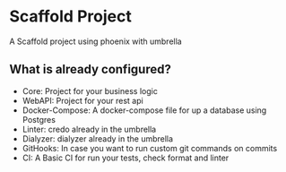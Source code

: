 # Scaffold Project

A Scaffold project using phoenix with umbrella

## What is already configured?

- Core: Project for your business logic
- WebAPI: Project for your rest api
- Docker-Compose: A docker-compose file for up a database using Postgres
- Linter: credo already in the umbrella
- Dialyzer: dialyzer already in the umbrella
- GitHooks: In case you want to run custom git commands on commits
- CI: A Basic CI for run your tests, check format and linter
